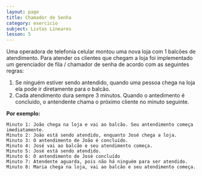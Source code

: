 ```yaml
---
layout: page
title: Chamador de Senha
category: exercicio
subject: Listas Lineares
lesson: 5
---
```



Uma operadora de telefonia celular montou uma nova loja com 1 balcões de atendimento.
Para atender os clientes que chegam a loja foi implementado um gerenciador de fila / chamador de senha de acordo com as seguintes regras:

1. Se ninguém estiver sendo antendido, quando uma pessoa chega na loja ela pode ir diretamente para o balcão.
1. Cada atendimento dura sempre 3 minutos. Quando o antedimento é concluído, o antendente chama o próximo cliente no minuto seguinte.

**Por exemplo:**
```
Minuto 1: João chega na loja e vai ao balcão. Seu antendimento começa imediatamente.
Minuto 2: João está sendo atendido, enquanto José chega a loja.
Minuto 3: O antendimento de João é concluído.
Minuto 4: José vai ao balcão e seu atendimento começa.
Minuto 5: José está sendo atendido.
Minuto 6: O antendimento de José concluído
Minuto 7: Atendente aguarda, pois não há ninguém para ser atendido.
Minuto 8: Maria chega na loja, vai ao balcão e seu atendimento começa.
```

